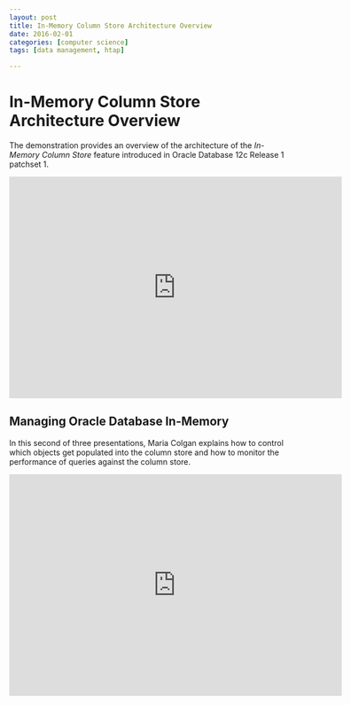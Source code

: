```yaml
---
layout: post
title: In-Memory Column Store Architecture Overview 
date: 2016-02-01
categories: [computer science]
tags: [data management, htap]

---
```



In-Memory Column Store Architecture Overview
=====

The demonstration provides an overview of the architecture of the *In-Memory Column Store* feature introduced in Oracle Database 12c Release 1 patchset 1.

<iframe width="600" height="400" src="https://www.youtube.com/embed/fMW2-TDheec" frameborder="0" allowfullscreen></iframe>


## Managing Oracle Database In-Memory

In this second of three presentations, Maria Colgan explains how to control which objects get populated into the column store and how to monitor the performance of queries against the column store.

<iframe width="600" height="400" src="https://www.youtube.com/embed/IZ7UMoQxtLo" frameborder="0" allowfullscreen></iframe>
